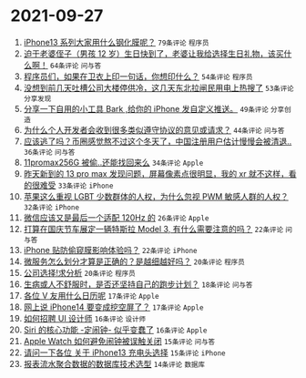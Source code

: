 # 2021-09-27

1. [iPhone13 系列大家用什么钢化膜呢？](https://www.v2ex.com/t/804503) `79条评论` `程序员`
1. [迫于老婆侄子（男孩 12 岁）生日快到了，老婆让我给选择生日礼物，该买什么啊！](https://www.v2ex.com/t/804558) `64条评论` `问与答`
1. [程序员们，如果在卫衣上印一句话，你想印什么？](https://www.v2ex.com/t/804598) `54条评论` `程序员`
1. [没想到前几天吐槽公司大楼停供冷，这几天东北拉闸民用电上热搜了](https://www.v2ex.com/t/804536) `53条评论` `分享发现`
1. [分享一下自用的小工具 Bark ,给你的 iPhone 发自定义推送。](https://www.v2ex.com/t/804506) `49条评论` `分享创造`
1. [为什么个人开发者会收到很多类似遵守协议的意见或请求？](https://www.v2ex.com/t/804545) `44条评论` `问与答`
1. [应该逃了吗？币圈感觉熬不过这个冬天了，中国注册用户估计慢慢会被清退..](https://www.v2ex.com/t/804507) `36条评论` `问与答`
1. [11promax256G 被偷..还能找回来么](https://www.v2ex.com/t/804559) `34条评论` `Apple`
1. [昨天新到的 13 pro max 发现问题，屏幕像素点很明显，我的 xr 就不这样，看的很难受](https://www.v2ex.com/t/804508) `33条评论` `iPhone`
1. [苹果这么重视 LGBT 少数群体的人权，为什么忽视 PWM 敏感人群的人权？](https://www.v2ex.com/t/804577) `32条评论` `iPhone`
1. [微信应该又是最后一个适配 120Hz 的](https://www.v2ex.com/t/804551) `26条评论` `Apple`
1. [打算在国庆节车展定一辆特斯拉 Model 3, 有什么需要注意的吗？](https://www.v2ex.com/t/804597) `22条评论` `问与答`
1. [iPhone 贴防偷窥膜影响体验吗？](https://www.v2ex.com/t/804525) `22条评论` `iPhone`
1. [微服务怎么划分才算是正确的？是越细越好吗？](https://www.v2ex.com/t/804580) `20条评论` `程序员`
1. [公司选择!求分析](https://www.v2ex.com/t/804542) `20条评论` `程序员`
1. [生病或人不舒服时，是否还坚持自己的跑步计划？](https://www.v2ex.com/t/804579) `18条评论` `问与答`
1. [各位 V 友用什么日历呢](https://www.v2ex.com/t/804594) `17条评论` `Apple`
1. [网上说 iPhone14 要变成挖空屏了？](https://www.v2ex.com/t/804514) `17条评论` `Apple`
1. [如何招聘 UI 设计师](https://www.v2ex.com/t/804522) `16条评论` `设计师`
1. [Siri 的核心功能 -定闹钟- 似乎变蠢了](https://www.v2ex.com/t/804505) `16条评论` `Apple`
1. [Apple Watch 如何避免闹钟被误触关闭](https://www.v2ex.com/t/804534) `15条评论` `问与答`
1. [请问一下各位 关于 iPhone13 充电头选择](https://www.v2ex.com/t/804533) `15条评论` `iPhone`
1. [报表流水聚合数据的数据库技术选型](https://www.v2ex.com/t/804538) `14条评论` `数据库`
